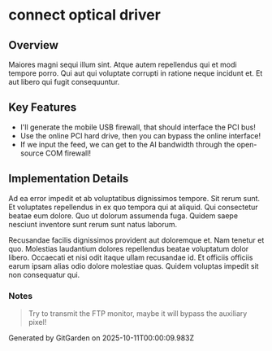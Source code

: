 # connect optical driver

## Overview
Maiores magni sequi illum sint. Atque autem repellendus qui et modi tempore porro. Qui aut qui voluptate corrupti in ratione neque incidunt et. Et aut libero qui fugit consequuntur.

## Key Features
- I'll generate the mobile USB firewall, that should interface the PCI bus!
- Use the online PCI hard drive, then you can bypass the online interface!
- If we input the feed, we can get to the AI bandwidth through the open-source COM firewall!

## Implementation Details
Ad ea error impedit et ab voluptatibus dignissimos tempore. Sit rerum sunt. Et voluptates repellendus in ex quo tempora qui at aliquid. Qui consectetur beatae eum dolore. Quo ut dolorum assumenda fuga. Quidem saepe nesciunt inventore sunt rerum sunt natus laborum.
 Recusandae facilis dignissimos provident aut doloremque et. Nam tenetur et quo. Molestias laudantium dolores repellendus beatae voluptatum dolor libero. Occaecati et nisi odit itaque ullam recusandae id. Et officiis officiis earum ipsam alias odio dolore molestiae quas. Quidem voluptas impedit sit non consequatur qui.

### Notes
> Try to transmit the FTP monitor, maybe it will bypass the auxiliary pixel!

Generated by GitGarden on 2025-10-11T00:00:09.983Z